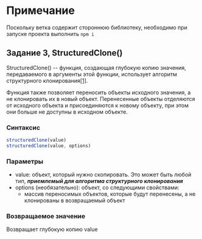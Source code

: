 # Примечание

Поскольку ветка содержит стороннюю библиотеку, необходимо при запуске проекта выполнить `npm i`

## Задание 3, StructuredClone()

StructuredClone() -- функция, создающая глубокую копию значения, передаваемого в аргументы этой функции, использует алгоритм структурного клонирования[[1]](https://developer.mozilla.org/en-US/docs/Web/API/Web_Workers_API/Structured_clone_algorithm "[1]").

Функция также позволяет переносить объекты исходного значения, а не клонировать их в новый объект. Перенесенные объекты отделяются от исходного объекта и присоединяются к новому объекту, при этом они больше не доступны в исходном объекте.

### Синтаксис

```javascript
structuredClone(value)
structuredClone(value, options)
```
### Параметры
- value: объект, который нужно скопировать. Это может быть любой тип, ***приемлемый для алгоритма структурного клонирования***
- options (необязательно): объект, со следующими свойствами:
  - массив переносимых объектов, которые будут перенесены, а не клонированы в возвращаемый объект

### Возвращаемое значение
Возвращает глубокую копию value